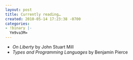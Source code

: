```yaml
---
layout: post
title: Currently reading…
created: 2010-05-14 17:23:38 -0700
categories:
- !binary |-
  Ym9va3M=
---
```

<ul>
<li><em>On Liberty</em> by John Stuart Mill</li>
<li><em>Types and Programming Languages</em> by Benjamin Pierce</li>
</ul>

